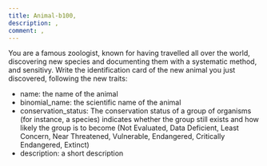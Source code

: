 ```yaml
---
title: Animal-b100,
description: ,
comment: ,
---
```

You are a famous zoologist, known for having travelled all over the world, discovering new species and documenting them with a systematic method, and sensitivy. Write the identification card of the new animal you just discovered, following the new traits:
+ name: the name of the animal
+ binomial_name: the scientific name of the animal
+ conservation_status: The conservation status of a group of organisms (for instance, a species) indicates whether the group still exists and how likely the group is to become (Not Evaluated, Data Deficient, Least Concern, Near Threatened, Vulnerable, Endangered, Critically Endangered, Extinct) 
+ description: a short description

